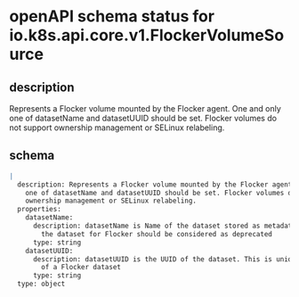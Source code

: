 # openAPI schema status for io.k8s.api.core.v1.FlockerVolumeSource

## description

Represents a Flocker volume mounted by the Flocker agent. One and only one of datasetName and datasetUUID should be set. Flocker volumes do not support ownership management or SELinux relabeling.

## schema

```yaml
|
  description: Represents a Flocker volume mounted by the Flocker agent. One and only
    one of datasetName and datasetUUID should be set. Flocker volumes do not support
    ownership management or SELinux relabeling.
  properties:
    datasetName:
      description: datasetName is Name of the dataset stored as metadata -> name on
        the dataset for Flocker should be considered as deprecated
      type: string
    datasetUUID:
      description: datasetUUID is the UUID of the dataset. This is unique identifier
        of a Flocker dataset
      type: string
  type: object

```
